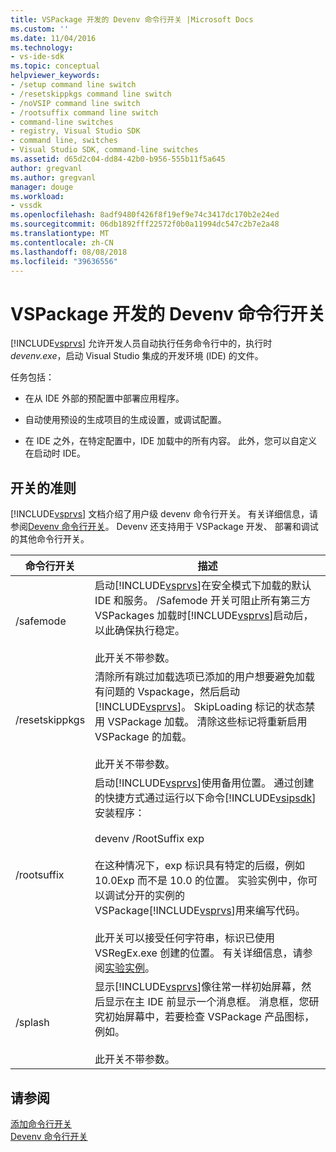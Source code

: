 ```yaml
---
title: VSPackage 开发的 Devenv 命令行开关 |Microsoft Docs
ms.custom: ''
ms.date: 11/04/2016
ms.technology:
- vs-ide-sdk
ms.topic: conceptual
helpviewer_keywords:
- /setup command line switch
- /resetskippkgs command line switch
- /noVSIP command line switch
- /rootsuffix command line switch
- command-line switches
- registry, Visual Studio SDK
- command line, switches
- Visual Studio SDK, command-line switches
ms.assetid: d65d2c04-dd84-42b0-b956-555b11f5a645
author: gregvanl
ms.author: gregvanl
manager: douge
ms.workload:
- vssdk
ms.openlocfilehash: 8adf9480f426f8f19ef9e74c3417dc170b2e24ed
ms.sourcegitcommit: 06db1892fff22572f0b0a11994dc547c2b7e2a48
ms.translationtype: MT
ms.contentlocale: zh-CN
ms.lasthandoff: 08/08/2018
ms.locfileid: "39636556"
---
```

# <a name="devenv-command-line-switches-for-vspackage-development"></a>VSPackage 开发的 Devenv 命令行开关
[!INCLUDE[vsprvs](../code-quality/includes/vsprvs_md.md)] 允许开发人员自动执行任务命令行中的，执行时*devenv.exe*，启动 Visual Studio 集成的开发环境 (IDE) 的文件。  
  
 任务包括：  
  
-   在从 IDE 外部的预配置中部署应用程序。  
  
-   自动使用预设的生成项目的生成设置，或调试配置。  
  
-   在 IDE 之外，在特定配置中，IDE 加载中的所有内容。 此外，您可以自定义在启动时 IDE。  
  
## <a name="guidelines-for-switches"></a>开关的准则  
 [!INCLUDE[vsprvs](../code-quality/includes/vsprvs_md.md)] 文档介绍了用户级 devenv 命令行开关。 有关详细信息，请参阅[Devenv 命令行开关](../ide/reference/devenv-command-line-switches.md)。 Devenv 还支持用于 VSPackage 开发、 部署和调试的其他命令行开关。  
  
|命令行开关|描述|  
|--------------------------|-----------------|  
|/safemode|启动[!INCLUDE[vsprvs](../code-quality/includes/vsprvs_md.md)]在安全模式下加载的默认 IDE 和服务。 /Safemode 开关可阻止所有第三方 VSPackages 加载时[!INCLUDE[vsprvs](../code-quality/includes/vsprvs_md.md)]启动后，以此确保执行稳定。<br /><br /> 此开关不带参数。|  
|/resetskippkgs|清除所有跳过加载选项已添加的用户想要避免加载有问题的 Vspackage，然后启动[!INCLUDE[vsprvs](../code-quality/includes/vsprvs_md.md)]。 SkipLoading 标记的状态禁用 VSPackage 加载。 清除这些标记将重新启用 VSPackage 的加载。<br /><br /> 此开关不带参数。|  
|/rootsuffix|启动[!INCLUDE[vsprvs](../code-quality/includes/vsprvs_md.md)]使用备用位置。 通过创建的快捷方式通过运行以下命令[!INCLUDE[vsipsdk](../extensibility/includes/vsipsdk_md.md)]安装程序：<br /><br /> devenv /RootSuffix exp<br /><br /> 在这种情况下，exp 标识具有特定的后缀，例如 10.0Exp 而不是 10.0 的位置。 实验实例中，你可以调试分开的实例的 VSPackage[!INCLUDE[vsprvs](../code-quality/includes/vsprvs_md.md)]用来编写代码。<br /><br /> 此开关可以接受任何字符串，标识已使用 VSRegEx.exe 创建的位置。 有关详细信息，请参阅[实验实例](../extensibility/the-experimental-instance.md)。|  
|/splash|显示[!INCLUDE[vsprvs](../code-quality/includes/vsprvs_md.md)]像往常一样初始屏幕，然后显示在主 IDE 前显示一个消息框。 消息框，您研究初始屏幕中，若要检查 VSPackage 产品图标，例如。<br /><br /> 此开关不带参数。|  
  
## <a name="see-also"></a>请参阅  
 [添加命令行开关](../extensibility/adding-command-line-switches.md)   
 [Devenv 命令行开关](../ide/reference/devenv-command-line-switches.md)